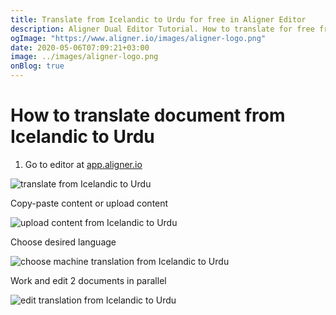```yaml
---
title: Translate from Icelandic to Urdu for free in Aligner Editor
description: Aligner Dual Editor Tutorial. How to translate for free from Icelandic to Urdu. Aligner is multilingual document management platform. 
ogImage: "https://www.aligner.io/images/aligner-logo.png"
date: 2020-05-06T07:09:21+03:00
image: ../images/aligner-logo.png
onBlog: true
---
```


# How to translate document from Icelandic to Urdu

1. Go to editor at [app.aligner.io](https://app.aligner.io "Aligner App web page")

![translate from Icelandic to Urdu](../aligner-blank-editor.png "translate from Icelandic to Urdu")

Copy-paste content or upload content

![upload content from Icelandic to Urdu](../aligner-uploaded-document.png "upload content from Icelandic to Urdu")

Choose desired language

![choose machine translation from Icelandic to Urdu](../aligner-language-dropdown.png "choose machine translation from Icelandic to Urdu")

Work and edit 2 documents in parallel

![edit translation from Icelandic to Urdu](../aligner-double-sitded-editor.png "edit translation from Icelandic to Urdu")

